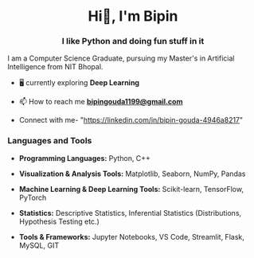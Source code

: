 <h1 align="center">Hi👋, I'm Bipin</h1>
<h3 align="center">I like Python and doing fun stuff in it </h3>

I am a Computer Science Graduate, pursuing my Master's in Artificial Intelligence from NIT Bhopal.

- 🖥️ currently exploring **Deep Learning**

- 📫 How to reach me **bipingouda1199@gmail.com**

- Connect with me- "https://linkedin.com/in/bipin-gouda-4946a8217"

<h3 align="left">Languages and Tools</h3>

- **Programming Languages:** Python, C++
  
- **Visualization & Analysis Tools:** Matplotlib, Seaborn, NumPy, Pandas
  
- **Machine Learning & Deep Learning Tools:** Scikit-learn, TensorFlow, PyTorch
  
- **Statistics:** Descriptive Statistics, Inferential Statistics (Distributions, Hypothesis Testing etc.)
  
- **Tools & Frameworks:** Jupyter Notebooks, VS Code, Streamlit, Flask, MySQL, GIT

<!---
Bipin-Gouda/Bipin-Gouda is a ✨ special ✨ repository because its `README.md` (this file) appears on your GitHub profile.
You can click the Preview link to take a look at your changes.
--->
